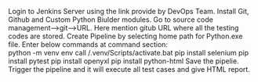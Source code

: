 Login to Jenkins Server using the link provide by DevOps Team.
Install Git, Github and Custom Python Biulder modules.
Go to source code management-->git-->URL. Here mention gitub URL where all the testing codes are stored.
Create Pipeline by selecting home path for Python.exe file.
Enter below commands at command section:  
  python -m venv env
  call /.venv/Scripts/activate.bat
  pip install selenium
  pip install pytest
  pip install openyxl
  pip install python-html
Save the pipelie.
Trigger the pipeline and it will execute all test cases and give HTML report.

